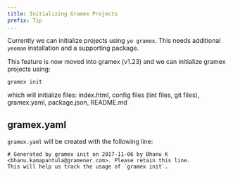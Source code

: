 ```yaml
---
title: Initializing Gramex Projects
prefix: Tip
...
```


Currently we can initialize projects using `yo gramex`. This needs additional `yeoman` installation and a supporting package.

This feature is now moved into gramex (v1.23) and we can initialize gramex projects using:

```bash
gramex init
```

which will initialize files: index.html, config files (lint files, git files), gramex.yaml, package.json, README.md

## gramex.yaml

`gramex.yaml` will be created with the following line:

```text
# Generated by gramex init on 2017-11-06 by Bhanu K <bhanu.kamapantula@gramener.com>. Please retain this line.
This will help us track the usage of `gramex init`.
```
